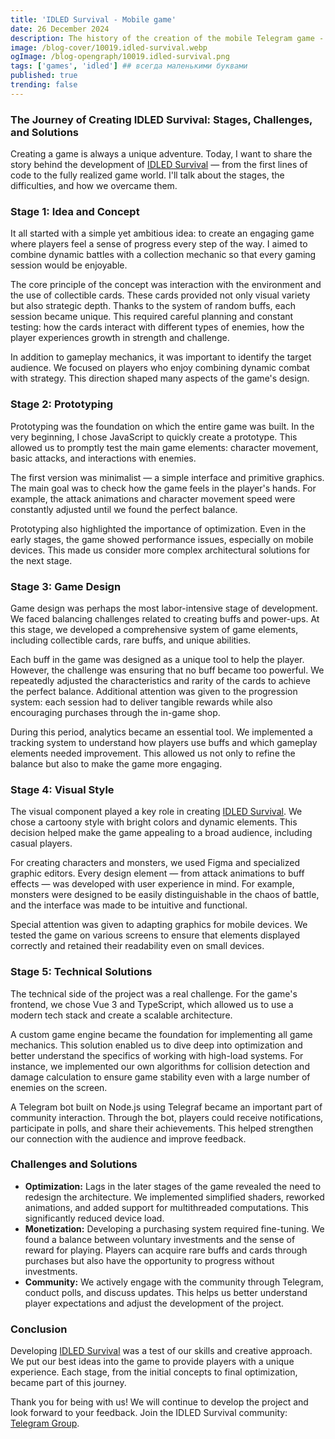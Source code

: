 ```yaml
---
title: 'IDLED Survival - Mobile game'
date: 26 December 2024
description: The history of the creation of the mobile Telegram game - IDLED Survival.
image: /blog-cover/10019.idled-survival.webp
ogImage: /blog-opengraph/10019.idled-survival.png
tags: ['games', 'idled'] ## всегда маленькими буквами
published: true
trending: false
---
```


### The Journey of Creating IDLED Survival: Stages, Challenges, and Solutions

Creating a game is always a unique adventure. Today, I want to share the story behind the development of [IDLED Survival](https://t.me/idled_survival) — from the first lines of code to the fully realized game world. I'll talk about the stages, the difficulties, and how we overcame them.

### Stage 1: Idea and Concept

It all started with a simple yet ambitious idea: to create an engaging game where players feel a sense of progress every step of the way. I aimed to combine dynamic battles with a collection mechanic so that every gaming session would be enjoyable.

The core principle of the concept was interaction with the environment and the use of collectible cards. These cards provided not only visual variety but also strategic depth. Thanks to the system of random buffs, each session became unique. This required careful planning and constant testing: how the cards interact with different types of enemies, how the player experiences growth in strength and challenge.

In addition to gameplay mechanics, it was important to identify the target audience. We focused on players who enjoy combining dynamic combat with strategy. This direction shaped many aspects of the game's design.

### Stage 2: Prototyping

Prototyping was the foundation on which the entire game was built. In the very beginning, I chose JavaScript to quickly create a prototype. This allowed us to promptly test the main game elements: character movement, basic attacks, and interactions with enemies.

The first version was minimalist — a simple interface and primitive graphics. The main goal was to check how the game feels in the player's hands. For example, the attack animations and character movement speed were constantly adjusted until we found the perfect balance.

Prototyping also highlighted the importance of optimization. Even in the early stages, the game showed performance issues, especially on mobile devices. This made us consider more complex architectural solutions for the next stage.

### Stage 3: Game Design

Game design was perhaps the most labor-intensive stage of development. We faced balancing challenges related to creating buffs and power-ups. At this stage, we developed a comprehensive system of game elements, including collectible cards, rare buffs, and unique abilities.

Each buff in the game was designed as a unique tool to help the player. However, the challenge was ensuring that no buff became too powerful. We repeatedly adjusted the characteristics and rarity of the cards to achieve the perfect balance. Additional attention was given to the progression system: each session had to deliver tangible rewards while also encouraging purchases through the in-game shop.

During this period, analytics became an essential tool. We implemented a tracking system to understand how players use buffs and which gameplay elements needed improvement. This allowed us not only to refine the balance but also to make the game more engaging.

### Stage 4: Visual Style

The visual component played a key role in creating [IDLED Survival](https://t.me/idled_survival). We chose a cartoony style with bright colors and dynamic elements. This decision helped make the game appealing to a broad audience, including casual players.

For creating characters and monsters, we used Figma and specialized graphic editors. Every design element — from attack animations to buff effects — was developed with user experience in mind. For example, monsters were designed to be easily distinguishable in the chaos of battle, and the interface was made to be intuitive and functional.

Special attention was given to adapting graphics for mobile devices. We tested the game on various screens to ensure that elements displayed correctly and retained their readability even on small devices.

### Stage 5: Technical Solutions

The technical side of the project was a real challenge. For the game's frontend, we chose Vue 3 and TypeScript, which allowed us to use a modern tech stack and create a scalable architecture.

A custom game engine became the foundation for implementing all game mechanics. This solution enabled us to dive deep into optimization and better understand the specifics of working with high-load systems. For instance, we implemented our own algorithms for collision detection and damage calculation to ensure game stability even with a large number of enemies on the screen.

A Telegram bot built on Node.js using Telegraf became an important part of community interaction. Through the bot, players could receive notifications, participate in polls, and share their achievements. This helped strengthen our connection with the audience and improve feedback.

### Challenges and Solutions

- **Optimization:** Lags in the later stages of the game revealed the need to redesign the architecture. We implemented simplified shaders, reworked animations, and added support for multithreaded computations. This significantly reduced device load.
- **Monetization:** Developing a purchasing system required fine-tuning. We found a balance between voluntary investments and the sense of reward for playing. Players can acquire rare buffs and cards through purchases but also have the opportunity to progress without investments.
- **Community:** We actively engage with the community through Telegram, conduct polls, and discuss updates. This helps us better understand player expectations and adjust the development of the project.

### Conclusion

Developing [IDLED Survival](https://t.me/idled_survival) was a test of our skills and creative approach. We put our best ideas into the game to provide players with a unique experience. Each stage, from the initial concepts to final optimization, became part of this journey.

Thank you for being with us! We will continue to develop the project and look forward to your feedback. Join the IDLED Survival community: [Telegram Group](https://t.me/idled_survival).

